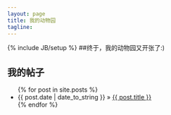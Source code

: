 ```yaml
---
layout: page
title: 我的动物园
tagline: 
---
```

{% include JB/setup %}
##终于，我的动物园又开张了:)
    
## 我的帖子
<ul class="posts">
  {% for post in site.posts %}
    <li><span>{{ post.date | date_to_string }}</span> &raquo; <a href="{{ BASE_PATH }}{{ post.url }}">{{ post.title }}</a></li>
  {% endfor %}
</ul>

<script>
var _hmt = _hmt || [];
(function() {
  var hm = document.createElement("script");
  hm.src = "https://hm.baidu.com/hm.js?4f15791b60e0e80346b6b4307165244a";
  var s = document.getElementsByTagName("script")[0]; 
  s.parentNode.insertBefore(hm, s);
})();
</script>



